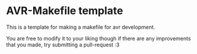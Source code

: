 # AVR-Makefile template

This is a template for making a makefile for avr development. 

You are free to modify it to your liking though if there are any improvements that you made, try submitting a pull-request :3
